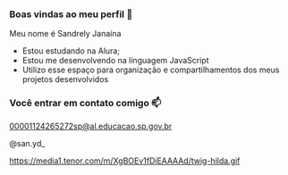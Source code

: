 ### Boas vindas ao meu perfil 💙

Meu nome é Sandrely Janaína

- Estou estudando na Alura;
- Estou me desenvolvendo na linguagem JavaScript
- Utilizo esse espaço para organização e compartilhamentos dos meus projetos desenvolvidos

### Você entrar em contato comigo 📫

00001124265272sp@al.educacao.sp.gov.br

@san.yd_


https://media1.tenor.com/m/XgBOEv1fDiEAAAAd/twig-hilda.gif
